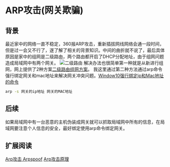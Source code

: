 # ARP攻击(网关欺骗)

## 背景
最近家中的网络一直不稳定，360报ARP攻击，重新插拔网线网络会通一段时间，但是过一会又不行了，遂了解了相关的背景知识。中间的曲折就不说了，最后具体原因是家中的组网是二级路由，两个路由都开启了DHCP分配地址，由于组网问题造成局域网中有两个网关。
![二级路由](https://bkimg.cdn.bcebos.com/pic/ac4bd11373f0820292b1b9c841fbfbedab641b21?x-bce-process=image/watermark,image_d2F0ZXIvYmFpa2U4MA==,g_7,xp_5,yp_5 "二级路由")
解决办法也很简单第一种就是从新进行组网，网上提供了2种方案[二级路由组网方案](https://www.dgzj.com/baike/92924.html)。
我这里通过第二种方法通过arp命令强行绑定网关和mac地址来解决网关冲突问题。[Window10强行绑定ip和Mac地址的命令](https://www.jianshu.com/p/8b3dba40556f?from=singlemessage)

```Bash
arp -s 网关的ip地址 网关的MAC地址
```

## 后续
如果局域网中有一台恶意的主机伪装成网关就可以抓取局域网中所有的信息，在局域网要注意个人信息的安全，最好绑定使用arp命令绑定网关。

## 扩展阅读
[Arp攻击 Arpspoof](https://www.jianshu.com/p/bbf50dace855)
[Arp攻击原理](https://www.zhihu.com/question/20338649?sort=created)